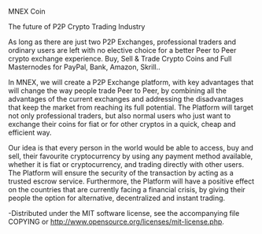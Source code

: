 MNEX Coin

The future of P2P Crypto Trading Industry

As long as there are just two P2P Exchanges, professional traders and ordinary users are left with no elective choice for a better Peer to Peer crypto exchange experience. Buy, Sell & Trade Crypto Coins and Full Masternodes for PayPal, Bank, Amazon, Skrill..

In MNEX, we will create a P2P Exchange platform, with key advantages that will change the way people trade Peer to Peer, by combining all the advantages of the current exchanges and addressing the disadvantages that keep the market from reaching its full potential. The Platform will target not only professional traders, but also normal users who just want to exchange their coins for fiat or for other cryptos in a quick, cheap and efficient way. 

Our idea is that every person in the world would be able to access, buy and sell, their favourite cryptocurrency by using any payment method available, whether it is fiat or cryptocurrency, and trading directly with other users. The Platform will ensure the security of the transaction by acting as a trusted escrow service. Furthermore, the Platform will have a positive effect on the countries that are currently facing a financial crisis, by giving their people the option for alternative, decentralized and instant trading.

-Distributed under the MIT software license, see the accompanying file COPYING or http://www.opensource.org/licenses/mit-license.php.
